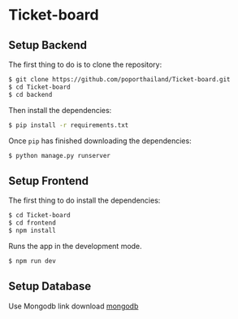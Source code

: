 # Ticket-board

## Setup Backend
The first thing to do is to clone the repository:
```sh
$ git clone https://github.com/poporthailand/Ticket-board.git
$ cd Ticket-board
$ cd backend
```

Then install the dependencies:
```sh
$ pip install -r requirements.txt
```

Once `pip` has finished downloading the dependencies:
```sh
$ python manage.py runserver
```

## Setup Frontend
The first thing to do install the dependencies:
```sh
$ cd Ticket-board
$ cd frontend
$ npm install
```

Runs the app in the development mode.
```sh
$ npm run dev
```

## Setup Database
Use Mongodb
link download [mongodb](https://www.mongodb.com/products/self-managed/community-edition)
